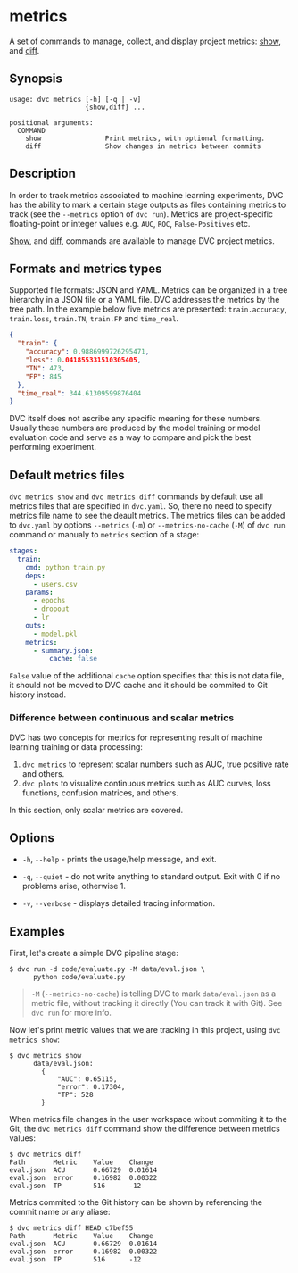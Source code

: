 # metrics

A set of commands to manage, collect, and display project metrics:
[show](/doc/command-reference/metrics/show), and
[diff](/doc/command-reference/metrics/diff).

## Synopsis

```usage
usage: dvc metrics [-h] [-q | -v]
                   {show,diff} ...

positional arguments:
  COMMAND
    show                Print metrics, with optional formatting.
    diff                Show changes in metrics between commits
```

## Description

In order to track metrics associated to machine learning experiments, DVC has
the ability to mark a certain stage <abbr>outputs</abbr> as files containing
metrics to track (see the `--metrics` option of `dvc run`). Metrics are
project-specific floating-point or integer values e.g. `AUC`, `ROC`,
`False-Positives` etc.

[Show](/doc/command-reference/metrics/show), and
[diff](/doc/command-reference/metrics/diff), commands are available to manage
<abbr>DVC project</abbr> metrics.

## Formats and metrics types

Supported file formats: JSON and YAML. Metrics can be organized in a tree
hierarchy in a JSON file or a YAML file. DVC addresses the metrics by the tree
path. In the example below five metrics are presented: `train.accuracy`,
`train.loss`, `train.TN`, `train.FP` and `time_real`.

```json
{
  "train": {
    "accuracy": 0.9886999726295471,
    "loss": 0.041855331510305405,
    "TN": 473,
    "FP": 845
  },
  "time_real": 344.61309599876404
}
```

DVC itself does not ascribe any specific meaning for these numbers. Usually
these numbers are produced by the model training or model evaluation code and
serve as a way to compare and pick the best performing experiment.

## Default metrics files

`dvc metrics show` and `dvc metrics diff` commands by default use all metrics
files that are specified in `dvc.yaml`. So, there no need to specify metrics
file name to see the deault metrics. The metrics files can be added to
`dvc.yaml` by options `--metrics` (`-m`) or `--metrics-no-cache` (`-M`) of
`dvc run` command or manualy to `metrics` section of a stage:

```yaml
stages:
  train:
    cmd: python train.py
    deps:
      - users.csv
    params:
      - epochs
      - dropout
      - lr
    outs:
      - model.pkl
    metrics:
      - summary.json:
          cache: false
```

`False` value of the additional `cache` option specifies that this is not data
file, it should not be moved to DVC cache and it should be commited to Git
history instead.

### Difference between continuous and scalar metrics

DVC has two concepts for metrics for representing result of machine learning
training or data processing:

1. `dvc metrics` to represent scalar numbers such as AUC, true positive rate and
   others.
2. `dvc plots` to visualize continuous metrics such as AUC curves, loss
   functions, confusion matrices, and others.

In this section, only scalar metrics are covered.

## Options

- `-h`, `--help` - prints the usage/help message, and exit.

- `-q`, `--quiet` - do not write anything to standard output. Exit with 0 if no
  problems arise, otherwise 1.

- `-v`, `--verbose` - displays detailed tracing information.

## Examples

First, let's create a simple DVC pipeline stage:

```dvc
$ dvc run -d code/evaluate.py -M data/eval.json \
      python code/evaluate.py
```

> `-M` (`--metrics-no-cache`) is telling DVC to mark `data/eval.json` as a
> metric file, without tracking it directly (You can track it with Git). See
> `dvc run` for more info.

Now let's print metric values that we are tracking in this <abbr>project</abbr>,
using `dvc metrics show`:

```dvc
$ dvc metrics show
      data/eval.json:
		{
		    "AUC": 0.65115,
		    "error": 0.17304,
		    "TP": 528
		}
```

When metrics file changes in the user workspace witout commiting it to the Git,
the `dvc metrics diff` command show the difference between metrics values:

```dvc
$ dvc metrics diff
Path       Metric    Value    Change
eval.json  ACU       0.66729  0.01614
eval.json  error     0.16982  0.00322
eval.json  TP        516      -12
```

Metrics commited to the Git history can be shown by referencing the commit name
or any aliase:

```dvc
$ dvc metrics diff HEAD c7bef55
Path       Metric    Value    Change
eval.json  ACU       0.66729  0.01614
eval.json  error     0.16982  0.00322
eval.json  TP        516      -12
```
